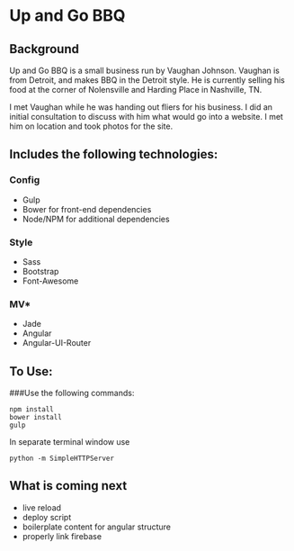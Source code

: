 # Up and Go BBQ

## Background
Up and Go BBQ is a small business run by Vaughan Johnson. Vaughan is from Detroit, and makes BBQ in the Detroit style. He is currently selling his food at the corner of Nolensville and Harding Place in Nashville, TN.

I met Vaughan while he was handing out fliers for his business. I did an initial consultation to discuss with him what would go into a website. I met him on location and took photos for the site.

## Includes the following technologies:

### Config
* Gulp
* Bower for front-end dependencies
* Node/NPM for additional dependencies

### Style
* Sass
* Bootstrap
* Font-Awesome

### MV*
* Jade
* Angular
* Angular-UI-Router

## To Use:

###Use the following commands:
```
npm install
bower install
gulp
```
In separate terminal window use

```
python -m SimpleHTTPServer
```

## What is coming next
* live reload
* deploy script
* boilerplate content for angular structure
* properly link firebase
